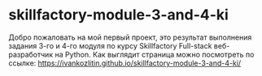 # skillfactory-module-3-and-4-ki
Добро пожаловать на мой первый проект, это результат выполнения задания 3-го и 4-го модуля по курсу Skillfactory Full-stack веб-разработчик на Python.
Как выглядит страница можно посмотреть по ссылке: https://ivankozlitin.github.io/skillfactory-module-3-and-4-ki/
